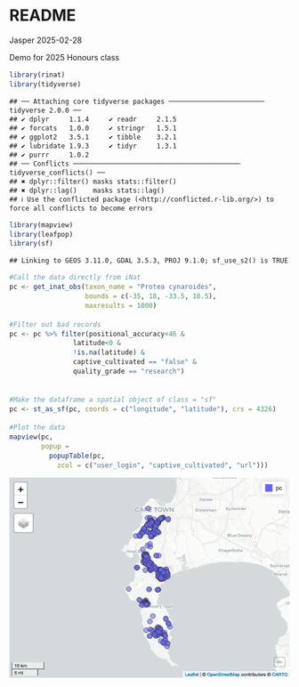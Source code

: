 README
================
Jasper
2025-02-28

Demo for 2025 Honours class

``` r
library(rinat)
library(tidyverse)
```

    ## ── Attaching core tidyverse packages ──────────────────────── tidyverse 2.0.0 ──
    ## ✔ dplyr     1.1.4     ✔ readr     2.1.5
    ## ✔ forcats   1.0.0     ✔ stringr   1.5.1
    ## ✔ ggplot2   3.5.1     ✔ tibble    3.2.1
    ## ✔ lubridate 1.9.3     ✔ tidyr     1.3.1
    ## ✔ purrr     1.0.2     
    ## ── Conflicts ────────────────────────────────────────── tidyverse_conflicts() ──
    ## ✖ dplyr::filter() masks stats::filter()
    ## ✖ dplyr::lag()    masks stats::lag()
    ## ℹ Use the conflicted package (<http://conflicted.r-lib.org/>) to force all conflicts to become errors

``` r
library(mapview)
library(leafpop)
library(sf)
```

    ## Linking to GEOS 3.11.0, GDAL 3.5.3, PROJ 9.1.0; sf_use_s2() is TRUE

``` r
#Call the data directly from iNat
pc <- get_inat_obs(taxon_name = "Protea cynaroides",
                   bounds = c(-35, 18, -33.5, 18.5),
                   maxresults = 1000)

#Filter out bad records
pc <- pc %>% filter(positional_accuracy<46 & 
                latitude<0 &
                !is.na(latitude) &
                captive_cultivated == "false" &
                quality_grade == "research")


#Make the dataframe a spatial object of class = "sf"
pc <- st_as_sf(pc, coords = c("longitude", "latitude"), crs = 4326)

#Plot the data
mapview(pc, 
        popup = 
          popupTable(pc,
            zcol = c("user_login", "captive_cultivated", "url")))
```

![](README_files/figure-gfm/unnamed-chunk-1-1.png)<!-- -->
